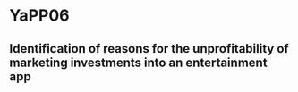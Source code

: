 # YaPP06

## Identification of reasons for the unprofitability of marketing investments into an entertainment app

## 

